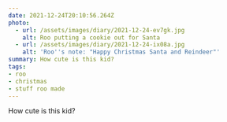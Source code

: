 ```yaml
---
date: 2021-12-24T20:10:56.264Z
photo:
  - url: /assets/images/diary/2021-12-24-ev7gk.jpg
    alt: Roo putting a cookie out for Santa
  - url: /assets/images/diary/2021-12-24-ix08a.jpg
    alt: 'Roo''s note: "Happy Christmas Santa and Reindeer"'
summary: How cute is this kid?
tags:
- roo
- christmas
- stuff roo made
---
```

How cute is this kid?
